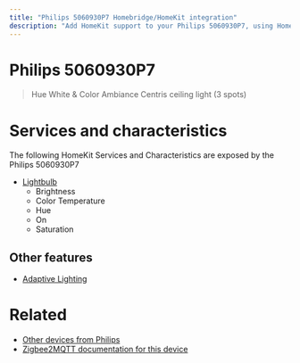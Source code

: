 ```yaml
---
title: "Philips 5060930P7 Homebridge/HomeKit integration"
description: "Add HomeKit support to your Philips 5060930P7, using Homebridge, Zigbee2MQTT and homebridge-z2m."
---
```

<!---
This file has been GENERATED using src/docgen/docgen.ts
DO NOT EDIT THIS FILE MANUALLY!
-->
# Philips 5060930P7
> Hue White & Color Ambiance Centris ceiling light (3 spots)


# Services and characteristics
The following HomeKit Services and Characteristics are exposed by
the Philips 5060930P7

* [Lightbulb](../../light.md)
  * Brightness
  * Color Temperature
  * Hue
  * On
  * Saturation


## Other features
* [Adaptive Lighting](../../light.md)


# Related
* [Other devices from Philips](../index.md#philips)
* [Zigbee2MQTT documentation for this device](https://www.zigbee2mqtt.io/devices/5060930P7.html)